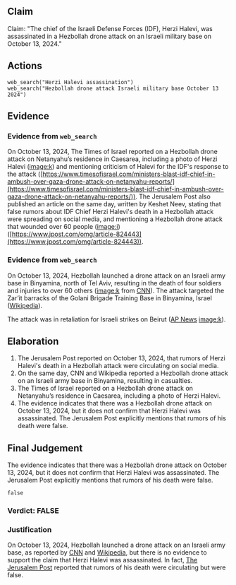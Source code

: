 ## Claim
Claim: "The chief of the Israeli Defense Forces (IDF), Herzi Halevi, was assassinated in a Hezbollah drone attack on an Israeli military base on October 13, 2024."

## Actions
```
web_search("Herzi Halevi assassination")
web_search("Hezbollah drone attack Israeli military base October 13 2024")
```

## Evidence
### Evidence from `web_search`
On October 13, 2024, The Times of Israel reported on a Hezbollah drone attack on Netanyahu’s residence in Caesarea, including a photo of Herzi Halevi (<image:k>) and mentioning criticism of Halevi for the IDF's response to the attack ([https://www.timesofisrael.com/ministers-blast-idf-chief-in-ambush-over-gaza-drone-attack-on-netanyahu-reports/](https://www.timesofisrael.com/ministers-blast-idf-chief-in-ambush-over-gaza-drone-attack-on-netanyahu-reports/)). The Jerusalem Post also published an article on the same day, written by Keshet Neev, stating that false rumors about IDF Chief Herzi Halevi's death in a Hezbollah attack were spreading on social media, and mentioning a Hezbollah drone attack that wounded over 60 people (<image:i>) ([https://www.jpost.com/omg/article-824443](https://www.jpost.com/omg/article-824443)).


### Evidence from `web_search`
On October 13, 2024, Hezbollah launched a drone attack on an Israeli army base in Binyamina, north of Tel Aviv, resulting in the death of four soldiers and injuries to over 60 others (<image:k> from [CNN](https://www.cnn.com/world/live-news/israel-war-iran-palestine-lebanon-10-13-24)). The attack targeted the Zar’it barracks of the Golani Brigade Training Base in Binyamina, Israel ([Wikipedia](https://en.wikipedia.org/wiki/2024_Hezbollah_drone_strike_on_Binyamina)).

The attack was in retaliation for Israeli strikes on Beirut ([AP News](https://apnews.com/article/israel-palestinians-hamas-war-lebanon-hezbollah-news-10-13-2024-a8cd5df3e2bb4ab08405a78251244bb2) <image:k>).


## Elaboration
1.  The Jerusalem Post reported on October 13, 2024, that rumors of Herzi Halevi's death in a Hezbollah attack were circulating on social media.
2.  On the same day, CNN and Wikipedia reported a Hezbollah drone attack on an Israeli army base in Binyamina, resulting in casualties.
3.  The Times of Israel reported on a Hezbollah drone attack on Netanyahu’s residence in Caesarea, including a photo of Herzi Halevi.
4.  The evidence indicates that there was a Hezbollah drone attack on October 13, 2024, but it does not confirm that Herzi Halevi was assassinated. The Jerusalem Post explicitly mentions that rumors of his death were false.


## Final Judgement
The evidence indicates that there was a Hezbollah drone attack on October 13, 2024, but it does not confirm that Herzi Halevi was assassinated. The Jerusalem Post explicitly mentions that rumors of his death were false.

`false`


### Verdict: FALSE

### Justification
On October 13, 2024, Hezbollah launched a drone attack on an Israeli army base, as reported by [CNN](https://www.cnn.com/world/live-news/israel-war-iran-palestine-lebanon-10-13-24) and [Wikipedia](https://en.wikipedia.org/wiki/2024_Hezbollah_drone_strike_on_Binyamina), but there is no evidence to support the claim that Herzi Halevi was assassinated. In fact, [The Jerusalem Post](https://www.jpost.com/omg/article-824443) reported that rumors of his death were circulating but were false.
